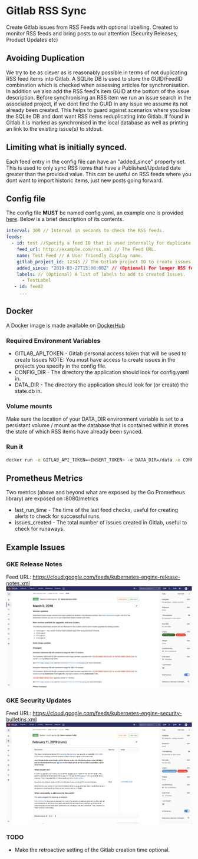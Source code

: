 # Gitlab RSS Sync
Create Gitlab issues from RSS Feeds with optional labelling.  Created to monitor RSS feeds and bring posts to
our attention (Security Releases, Product Updates etc)

## Avoiding Duplication
We try to be as clever as is reasonably possible in terms of not duplicating RSS feed items into Gitlab.
A SQLite DB is used to store the GUID/FeedID combination which is checked when assessing articles for synchronisation.
In addition we also add the RSS feed's item GUID at the bottom of the issue description.  Before synchronising an RSS item
we run an issue search in the associated project, if we dont find the GUID in any issue we assume its not already been created.
This helps to guard against scenarios where you lose the SQLite DB and dont want RSS items reduplicating into Gitlab.
If found in Gitlab it is marked as synchronised in the local database as well as printing an link to the existing issue(s) to stdout.

## Limiting what is initially synced.
Each feed entry in the config file can have an "added_since" property set.  This is used to only sync RSS items that have a
Published/Updated date greater than the provided value.  This can be useful on RSS feeds where you dont want to import historic items,
just new posts going forward.

## Config file

The config file **MUST** be named config.yaml, an example one is provided [here](config.yaml.example).  Below is a brief
 description of its contents.

```yaml
interval: 300 // Interval in seconds to check the RSS feeds.
feeds:
  - id: test //Specify a feed ID that is used internally for duplicate detection.
    feed_url: http://example.com/rss.xml // The Feed URL.
    name: Test Feed // A User friendly display name.
    gitlab_project_id: 12345 // The Gitlab project ID to create issues under.
    added_since: "2019-03-27T15:00:00Z" // (Optional) For longer RSS feeds specify a ISO 8601 DateTime to exclude items published/updated earlier than this
    labels: // (Optional) A list of labels to add to created Issues.
      - TestLabel
   - id: feed2
     ...
```

## Docker
A Docker image is made available on [DockerHub](https://hub.docker.com/r/adamhf/gitlabrsssync)

### Required Environment Variables
* GITLAB_API_TOKEN - Gitlab personal access token that will be used to create Issues NOTE: You must have access to create
issues in the projects you specify in the config file.
* CONFIG_DIR - The directory the application should look for config.yaml in.
* DATA_DIR - The directory the application should look for (or create) the state.db in.

### Volume mounts
Make sure the location of your DATA_DIR environment variable is set to a persistant volume / mount as the database
that is contained within it stores the state of which RSS items have already been synced.

### Run it
```bash
docker run -e GITLAB_API_TOKEN=<INSERT_TOKEN> -e DATA_DIR=/data -e CONFIG_DIR=/app -v <PATH_TO_DATA_DIR>:/data -v <PATH_TO_CONFIG_DIR>/config adamhf/rss-sync:latest
```

## Prometheus Metrics
Two metrics (above and beyond what are exposed by the Go Prometheus library) are exposed on :8080/metrics
* last_run_time - The time of the last feed checks, useful for creating alerts to check for successful runs.
* issues_created - The total number of issues created in Gitlab, useful to check for runaways.

## Example Issues
### GKE Release Notes
Feed URL: https://cloud.google.com/feeds/kubernetes-engine-release-notes.xml
![GKE Release Notes](screenshots/GKEReleaseNotes.png "GKE Release Notes")
### GKE Security Updates
Feed URL: https://cloud.google.com/feeds/kubernetes-engine-security-bulletins.xml
![GKE Security updates](screenshots/GKESecurityUpdate.png "GKE Security updates")


### TODO
* Make the retroactive setting of the Gitlab creation time optional.